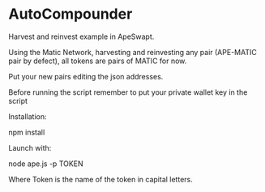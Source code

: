 # AutoCompounder

Harvest and reinvest example in ApeSwapt.

Using the Matic Network, harvesting and reinvesting any pair (APE-MATIC pair by defect), all tokens are pairs of MATIC for now.

Put your new pairs editing the json addresses.

Before running the script remember to put your private wallet key in the script

Installation:

npm install

Launch with:

node ape.js -p TOKEN

Where Token is the name of the token in capital letters.
